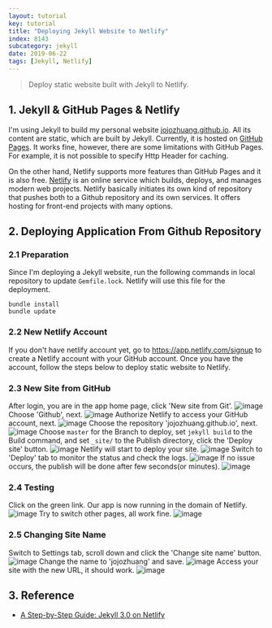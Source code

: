 ```yaml
---
layout: tutorial
key: tutorial
title: "Deploying Jekyll Website to Netlify"
index: 8143
subcategory: jekyll
date: 2019-06-22
tags: [Jekyll, Netlify]
---
```


> Deploy static website built with Jekyll to Netlify.

## 1. Jekyll & GitHub Pages & Netlify
I'm using Jekyll to build my personal website [jojozhuang.github.io](jojozhuang.github.io). All its content are static, which are built by Jekyll. Currently, it is hosted on [GitHub Pages](https://pages.github.com/). It works fine, however, there are some limitations with GitHub Pages. For example, it is not possible to specify Http Header for caching.

On the other hand, Netlify supports more features than GitHub Pages and it is also free. [Netlify](https://www.netlify.com/) is an online service which builds, deploys, and manages modern web projects.  Netlify basically initiates its own kind of repository that pushes both to a Github repository and its own services. It offers hosting for front-end projects with many options.

## 2. Deploying Application From Github Repository
### 2.1 Preparation
Since I'm deploying a Jekyll website, run the following commands in local repository to update `Gemfile.lock`. Netlify will use this file for the deployment.
```raw
bundle install
bundle update
```
### 2.2 New Netlify Account
If you don't have netlify account yet, go to https://app.netlify.com/signup to create a Netlify account with your GitHub account. Once you have the account, follow the steps below to deploy static website to Netlify.
### 2.3 New Site from GitHub
After login, you are in the app home page, click 'New site from Git'.
![image](/assets/images/jekyll/1643/app.png)
Choose 'Github', next.
![image](/assets/images/jekyll/1643/newsite.png)
Authorize Netlify to access your GitHub account, next.
![image](/assets/images/jekyll/1643/authorize.png)
Choose the repository 'jojozhuang.github.io', next.
![image](/assets/images/jekyll/1643/repository.png)
Choose `master` for the Branch to deploy, set `jekyll build` to the Build command, and set `_site/` to the Publish directory, click the 'Deploy site' button.
![image](/assets/images/jekyll/1643/options.png)
Netlify will start to deploy your site.
![image](/assets/images/jekyll/1643/inprogress.png)
Switch to 'Deploy' tab to monitor the status and check the logs.
![image](/assets/images/jekyll/1643/monitor.png)
If no issue occurs, the publish will be done after few seconds(or minutes).
![image](/assets/images/jekyll/1643/published.png)
### 2.4 Testing
Click on the green link. Our app is now running in the domain of Netlify.
![image](/assets/images/jekyll/1643/homepage.png)
Try to switch other pages, all work fine.
![image](/assets/images/jekyll/1643/portfolio.png)
### 2.5 Changing Site Name
Switch to Settings tab, scroll down and click the 'Change site name' button.
![image](/assets/images/jekyll/1643/settings.png)
Change the name to 'jojozhuang' and save.
![image](/assets/images/jekyll/1643/changename.png)
Access your site with the new URL, it should work.
![image](/assets/images/jekyll/1643/newname.png)

## 3. Reference
* [A Step-by-Step Guide: Jekyll 3.0 on Netlify](https://www.netlify.com/blog/2015/10/28/a-step-by-step-guide-jekyll-3.0-on-netlify/)
